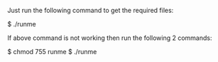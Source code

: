 Just run the following command to get the required files:

$ ./runme

If above command is not working then run the following 2 commands:

$ chmod 755 runme
$ ./runme
